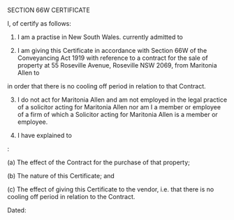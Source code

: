 SECTION 66W CERTIFICATE

I,
of
certify as follows:

1. I am a practise in New South Wales. currently admitted to

2. I am giving this Certificate in accordance with Section 66W of the Conveyancing Act 1919 with reference to a contract for the sale of property at 55 Roseville Avenue, Roseville NSW 2069, from Maritonia Allen to

in order that there is no cooling off period in relation to that Contract.

3. I do not act for Maritonia Allen and am not employed in the legal practice of a solicitor acting for Maritonia Allen nor am I a member or employee of a firm of which a Solicitor acting for Maritonia Allen is a member or employee.

4. I have explained
to

:

(a) The effect of the Contract for the purchase of that property;

(b) The nature of this Certificate; and

(c) The effect of giving this Certificate to the vendor, i.e. that there is no cooling off period in relation to the Contract.

Dated: